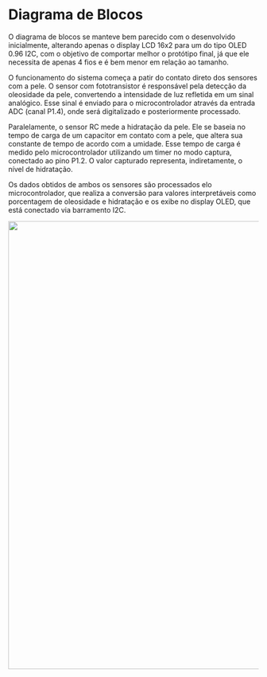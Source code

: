 # Diagrama de Blocos

O diagrama de blocos se manteve bem parecido com o desenvolvido inicialmente, alterando apenas o display LCD 16x2 para um do tipo OLED 0.96 I2C, com o objetivo de comportar melhor o protótipo final, já que ele necessita de apenas 4 fios e é bem menor em relação ao tamanho.

O funcionamento do sistema começa a patir do contato direto dos sensores com a pele. O sensor com fototransistor é responsável pela detecção da oleosidade da pele, convertendo a intensidade de luz refletida em um sinal analógico. Esse sinal é enviado para o microcontrolador através da entrada ADC (canal P1.4), onde será digitalizado e posteriormente processado.

Paralelamente, o sensor RC mede a hidratação da pele. Ele se baseia no tempo de carga de um capacitor em contato com a pele, que altera sua constante de tempo de acordo com a umidade. Esse tempo de carga é medido pelo microcontrolador utilizando um timer no modo captura, conectado ao pino P1.2. O valor capturado representa, indiretamente, o nível de hidratação.

Os dados obtidos de ambos os sensores são processados elo microcontrolador, que realiza a conversão para valores interpretáveis como porcentagem de oleosidade e hidratação e os exibe no display OLED, que está conectado via barramento I2C.

<img src="https://github.com/user-attachments/assets/3febc4b7-200e-41f8-932a-0e2334e8af9c" width="900">

